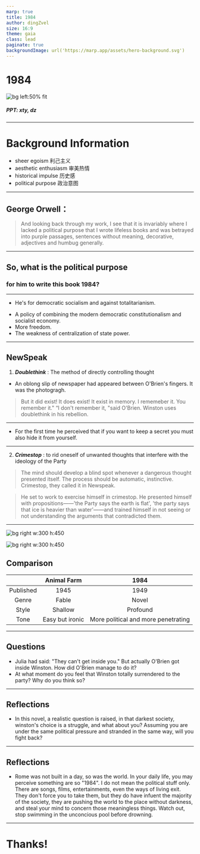 ```yaml
---
marp: true
title: 1984
author: dingZvel
size: 16:9
theme: gaia
class: lead
paginate: true
backgroundImage: url('https://marp.app/assets/hero-background.svg')
---
```


# __1984__

![bg left:50% fit](https://www.matsuoka-office.com/wp/wp-content/uploads/2020/10/1984-Big-Brother.jpg)
##### PPT: xty, dz

---

# Background Information

- sheer egoism 利己主义
- aesthetic enthusiasm 审美热情
- historical impulse 历史感
- political purpose 政治意图

---

## George Orwell：
> And looking back through my work, I see that it is invariably where I lacked a political purpose that I wrote lifeless books and was betrayed into purple passages, sentences without meaning, decorative, adjectives and humbug generally.

---

## So, what is the political purpose
### for him to write this book 1984?

---
- He's for democratic socialism and against totalitarianism. 
* A policy of combining the modern democratic constitutionalism and socialist economy. 
* More freedom.
* The weakness of centralization of state power.

---
## NewSpeak
1. _**Doublethink**_ : The method of directly controlling thought
- An oblong slip of newspaper had appeared between O'Brien's fingers. It was the photogragh.
> But it did exist! It does exist! It exist in memory. I rememeber it. You remember it."
> “I don't remember it, "said O'Brien.
> Winston uses doublethink in his rebellion.

---

- For the first time he perceived that if you want to keep a secret you must also hide it from yourself.

---

2. _**Crimestop**_ : to rid oneself of unwanted thoughts that interfere with the ideology of the Party
> The mind should develop a blind spot whenever a dangerous thought presented itself. The process should be automatic, instinctive. Crimestop, they called it in Newspeak.


> He set to work to exercise himself in crimestop. He presented himself with propositions——'the Party says the earth is flat', 'the party says that ice is heavier than water'——and trained himself in not seeing or not understanding the arguments that contradicted them.

---
![bg right w:300 h:450](https://www.barringtonstoke.co.uk/wp-content/uploads/2020/12/9781781129692.jpg)

![bg right w:300 h:450](https://i.pinimg.com/originals/0d/2c/09/0d2c0915b3c86c8ac0680f3f6c88731d.jpg)
## Comparison
| | Animal Farm | 1984 |
|:----:|:-----:| :----: |
| Published | 1945 | 1949 |
| Genre | Fable | Novel |
| Style | Shallow | Profound|
| Tone | Easy but ironic | More political and more penetrating|

---

## Questions
* Julia had said: "They can't get inside you." But actually O'Brien got inside Winston. How did O'Brien manage to do it?
* At what moment do you feel that Winston totally surrendered to the party? Why do you think so?

---

## Reflections
- In this novel, a realistic question is raised, in that darkest society, winston's choice is a struggle, and what about you? Assuming you are under the same political pressure and stranded in the same way, will you fight back?

---
## Reflections
- Rome was not built in a day, so was the world. In your daily life, you may perceive something are so "1984". I do not mean the political stuff only. There are songs, films, entertainments, even the ways of living exit. They don't force you to take them, but they do have infuent the majority of the society, they are pushing the world to the place without darkness, and steal your mind to concern those meaningless things. Watch out, stop swimming in the unconcious pool before drowning.

---
# Thanks!